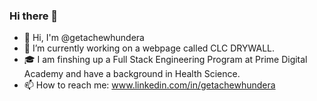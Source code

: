 ### Hi there 👋

- 👋 Hi, I'm @getachewhundera
- 🔭 I’m currently working on a webpage called CLC DRYWALL. 
- 🎓 I am finshing up a Full Stack Engineering Program at Prime Digital Academy and have a background in Health Science. 
- 📫 How to reach me: www.linkedin.com/in/getachewhundera

